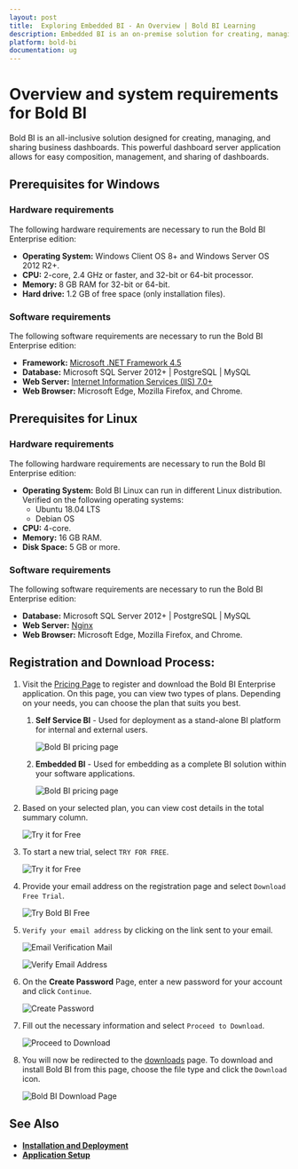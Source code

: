 ```yaml
---
layout: post
title:  Exploring Embedded BI - An Overview | Bold BI Learning
description: Embedded BI is an on-premise solution for creating, managing and sharing interactive business dashboards.
platform: bold-bi
documentation: ug
---
```


# Overview and system requirements for Bold BI

Bold BI is an all-inclusive solution designed for creating, managing, and sharing business dashboards. This powerful dashboard server application allows for easy composition, management, and sharing of dashboards.

## Prerequisites for Windows

### Hardware requirements
The following hardware requirements are necessary to run the Bold BI Enterprise edition:
* **Operating System:**  Windows Client OS 8+ and Windows Server OS 2012 R2+.
* **CPU:** 2-core, 2.4 GHz or faster, and 32-bit or 64-bit processor.
* **Memory:** 8 GB RAM for 32-bit or 64-bit.
* **Hard drive:** 1.2 GB of free space (only installation files).

### Software requirements
The following software requirements are necessary to run the Bold BI Enterprise edition:
* **Framework:** [Microsoft .NET Framework 4.5](https://www.microsoft.com/en-in/download/details.aspx?id=30653)
* **Database:** Microsoft SQL Server 2012+ \| PostgreSQL \| MySQL
* **Web Server:** [Internet Information Services (IIS) 7.0+](https://en.wikipedia.org/wiki/Internet_Information_Services)
* **Web Browser:** Microsoft Edge, Mozilla Firefox, and Chrome.

## Prerequisites for Linux

### Hardware requirements
The following hardware requirements are necessary to run the Bold BI Enterprise edition:
* **Operating System:**  Bold BI Linux can run in different Linux distribution. Verified on the following operating systems:
    * Ubuntu 18.04 LTS
    * Debian OS
* **CPU:** 4-core.
* **Memory:** 16 GB RAM.
* **Disk Space:** 5 GB or more.

### Software requirements
The following software requirements are necessary to run the Bold BI Enterprise edition:
* **Database:** Microsoft SQL Server 2012+ | PostgreSQL | MySQL
* **Web Server:** [Nginx](https://docs.microsoft.com/en-us/aspnet/core/host-and-deploy/linux-nginx?view=aspnetcore-3.1#install-nginx)
* **Web Browser:** Microsoft Edge, Mozilla Firefox, and Chrome.

## Registration and Download Process:

1. Visit the [Pricing Page](https://www.boldbi.com/pricing) to register and download the Bold BI Enterprise application. On this page, you can view two types of plans. Depending on your needs, you can choose the plan that suits you best.

    1.  **Self Service BI** - Used for deployment as a stand-alone BI platform for internal and external users.

        ![Bold BI pricing page](/static/assets/installation-and-deployment/embedded-edition-overview-images/bold-bi-pricing-page.png)

    2. **Embedded BI** - Used for embedding as a complete BI solution within your software applications.

        ![Bold BI pricing page](/static/assets/installation-and-deployment/embedded-edition-overview-images/bold-bi-pricing-page-embedded.png)

2. Based on your selected plan, you can view cost details in the total summary column.

    ![Try it for Free](/static/assets/installation-and-deployment/embedded-edition-overview-images/total-summary-details.png)
 
2. To start a new trial, select `TRY FOR FREE`.

    ![Try it for Free](/static/assets/installation-and-deployment/embedded-edition-overview-images/try-for-free.png)

3. Provide your email address on the registration page and select `Download Free Trial`.

    ![Try Bold BI Free](/static/assets/installation-and-deployment/embedded-edition-overview-images/try-bold-bi-free-page.png)

4. `Verify your email address` by clicking on the link sent to your email.

     ![Email Verification Mail](/static/assets/installation-and-deployment/embedded-edition-overview-images/email-verification-mail-page.png)

     ![Verify Email Address](/static/assets/installation-and-deployment/embedded-edition-overview-images/verify-email-address-page.png)
    
5. On the **Create Password** Page, enter a new password for your account and click `Continue`.

     ![Create Password](/static/assets/installation-and-deployment/embedded-edition-overview-images/create-password.png)

6. Fill out the necessary information and select `Proceed to Download`.

     ![Proceed to Download](/static/assets/installation-and-deployment/embedded-edition-overview-images/proceed-to-download-page.png)
 
7. You will now be redirected to the [downloads](https://www.boldbi.com/account/downloads) page. To download and install Bold BI from this page, choose the file type and click the `Download` icon.

    ![Bold BI Download Page](/static/assets/installation-and-deployment/embedded-edition-overview-images/bold-bi-download-page.png)

## See Also

* [**Installation and Deployment**](/deploying-bold-bi/deploying-in-windows/installation-and-deployment/)
* [**Application Setup**](/application-startup/)